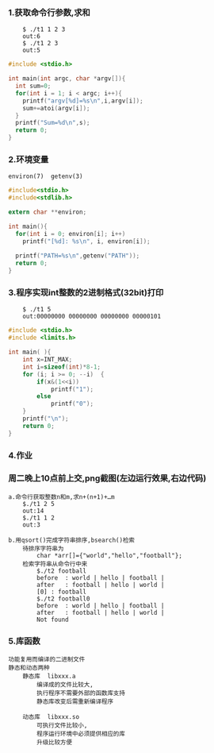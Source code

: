 ### 1.获取命令行参数,求和
```shell
	$ ./t1 1 2 3
	out:6
	$ ./t1 2 3
	out:5
```
```c
#include <stdio.h>

int main(int argc, char *argv[]){
  int sum=0;
  for(int i = 1; i < argc; i++){
    printf("argv[%d]=%s\n",i,argv[i]);
    sum+=atoi(argv[i]);
  }
  printf("Sum=%d\n",s);
  return 0;
}
```

### 2.环境变量
	environ(7) 	getenv(3)
```c
#include<stdio.h>
#include<stdlib.h>

extern char **environ;

int main(){
  for(int i = 0; environ[i]; i++)
    printf("[%d]: %s\n", i, environ[i]);
  
  printf("PATH=%s\n",getenv("PATH"));
  return 0;
}
````

### 3.程序实现int整数的2进制格式(32bit)打印
```shell
	$ ./t1 5
	out:00000000 00000000 00000000 00000101
```
```c
#include <stdio.h>
#include <limits.h>

int main( ){
    int x=INT_MAX;
    int i=sizeof(int)*8-1;
    for (i; i >= 0; --i)  {
        if(x&(1<<i))
            printf("1");
        else
            printf("0");
    }
    printf("\n");
    return 0;
}
```
### 4.作业
### 周二晚上10点前上交,png截图(左边运行效果,右边代码)
```shell
a.命令行获取整数n和m,求n+(n+1)+…m
	$./t1 2 5
	out:14
	$./t1 1 2
	out:3
	
b.用qsort()完成字符串排序,bsearch()检索
	待排序字符串为
		char *arr[]={"world","hello","football"};
	检索字符串从命令行中来
		$./t2 football
		before	: world | hello | football |
		after   : football | hello | world |
		[0] : football
		$./t2 football0
		before	: world | hello | football |
		after   : football | hello | world |
		Not found
````	

### 5.库函数
	功能复用而编译的二进制文件
	静态和动态两种
		静态库  libxxx.a
			编译成的文件比较大,
			执行程序不需要外部的函数库支持
			静态库改变后需重新编译程序

		动态库  libxxx.so
			可执行文件比较小,
			程序运行环境中必须提供相应的库
			升级比较方便

		

	




